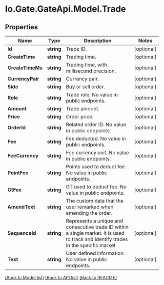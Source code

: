 
# Io.Gate.GateApi.Model.Trade

## Properties

Name | Type | Description | Notes
------------ | ------------- | ------------- | -------------
**Id** | **string** | Trade ID. | [optional] 
**CreateTime** | **string** | Trading time. | [optional] 
**CreateTimeMs** | **string** | Trading time, with millisecond precision. | [optional] 
**CurrencyPair** | **string** | Currency pair. | [optional] 
**Side** | **string** | Buy or sell order. | [optional] 
**Role** | **string** | Trade role. No value in public endpoints. | [optional] 
**Amount** | **string** | Trade amount. | [optional] 
**Price** | **string** | Order price. | [optional] 
**OrderId** | **string** | Related order ID. No value in public endpoints. | [optional] 
**Fee** | **string** | Fee deducted. No value in public endpoints. | [optional] 
**FeeCurrency** | **string** | Fee currency unit. No value in public endpoints. | [optional] 
**PointFee** | **string** | Points used to deduct fee. No value in public endpoints. | [optional] 
**GtFee** | **string** | GT used to deduct fee. No value in public endpoints. | [optional] 
**AmendText** | **string** | The custom data that the user remarked when amending the order. | [optional] 
**SequenceId** | **string** | Represents a unique and consecutive trade ID within a single market. It is used to track and identify trades in the specific market | [optional] 
**Text** | **string** | User defined information. No value in public endpoints. | [optional] 

[[Back to Model list]](../README.md#documentation-for-models)
[[Back to API list]](../README.md#documentation-for-api-endpoints)
[[Back to README]](../README.md)
